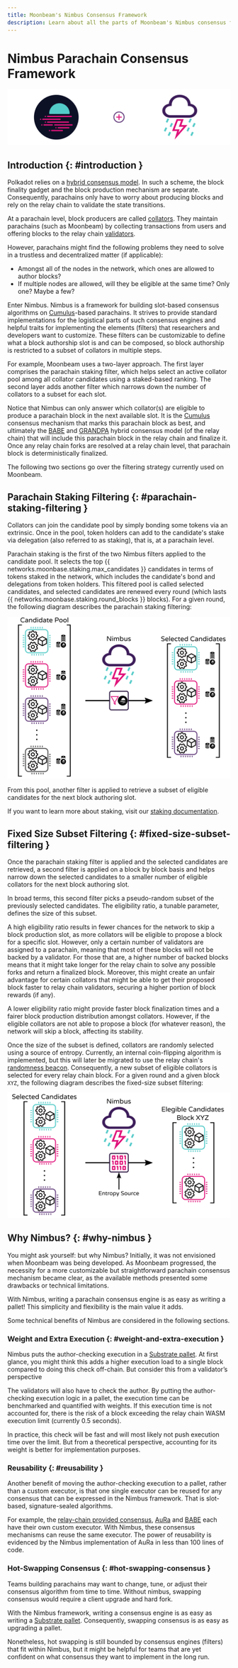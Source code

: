 ```yaml
---
title: Moonbeam's Nimbus Consensus Framework
description: Learn about all the parts of Moonbeam's Nimbus consensus framework and how it works as part of the Polkadot's shared security model
---
```


# Nimbus Parachain Consensus Framework

![Moonbeam Consensus Banner](/images/learn/features/consensus/consensus-banner.png)

## Introduction {: #introduction } 

Polkadot relies on a [hybrid consensus model](https://wiki.polkadot.network/docs/learn-consensus). In such a scheme, the block finality gadget and the block production mechanism are separate. Consequently, parachains only have to worry about producing blocks and rely on the relay chain to validate the state transitions.

At a parachain level, block producers are called [collators](https://wiki.polkadot.network/docs/learn-collator). They maintain parachains (such as Moonbeam) by collecting transactions from users and offering blocks to the relay chain [validators](https://wiki.polkadot.network/docs/learn-validator).

However, parachains might find the following problems they need to solve in a trustless and decentralized matter (if applicable):

 - Amongst all of the nodes in the network, which ones are allowed to author blocks?
 - If multiple nodes are allowed, will they be eligible at the same time? Only one? Maybe a few?

Enter Nimbus. Nimbus is a framework for building slot-based consensus algorithms on [Cumulus](https://github.com/paritytech/cumulus)-based parachains. It strives to provide standard implementations for the logistical parts of such consensus engines and helpful traits for implementing the elements (filters) that researchers and developers want to customize. These filters can be customizable to define what a block authorship slot is and can be composed, so block authorship is restricted to a subset of collators in multiple steps.

For example, Moonbeam uses a two-layer approach. The first layer comprises the parachain staking filter, which helps select an active collator pool among all collator candidates using a staked-based ranking. The second layer adds another filter which narrows down the number of collators to a subset for each slot.

Notice that Nimbus can only answer which collator(s) are eligible to produce a parachain block in the next available slot. It is the [Cumulus](https://wiki.polkadot.network/docs/build-pdk#cumulus) consensus mechanism that marks this parachain block as best, and ultimately the [BABE](https://wiki.polkadot.network/docs/learn-consensus#babe) and [GRANDPA](https://wiki.polkadot.network/docs/learn-consensus#grandpa-finality-gadget) hybrid consensus model (of the relay chain) that will include this parachain block in the relay chain and finalize it. Once any relay chain forks are resolved at a relay chain level, that parachain block is deterministically finalized.

The following two sections go over the filtering strategy currently used on Moonbeam.

## Parachain Staking Filtering {: #parachain-staking-filtering } 

Collators can join the candidate pool by simply bonding some tokens via an extrinsic. Once in the pool, token holders can add to the candidate's stake via delegation (also referred to as staking), that is, at a parachain level.

Parachain staking is the first of the two Nimbus filters applied to the candidate pool. It selects the top {{ networks.moonbase.staking.max_candidates }} candidates in terms of tokens staked in the network, which includes the candidate's bond and delegations from token holders. This filtered pool is called selected candidates, and selected candidates are renewed every round (which lasts {{ networks.moonbase.staking.round_blocks }} blocks). For a given round, the following diagram describes the parachain staking filtering:

![Nimbus Parachain Staking Filter](/images/learn/features/consensus/consensus-1.png)

From this pool, another filter is applied to retrieve a subset of eligible candidates for the next block authoring slot.

If you want to learn more about staking, visit our [staking documentation](/staking/overview/).

## Fixed Size Subset Filtering {: #fixed-size-subset-filtering } 

Once the parachain staking filter is applied and the selected candidates are retrieved, a second filter is applied on a block by block basis and helps narrow down the selected candidates to a smaller number of eligible collators for the next block authoring slot.

In broad terms, this second filter picks a pseudo-random subset of the previously selected candidates. The eligibility ratio, a tunable parameter, defines the size of this subset.

A high eligibility ratio results in fewer chances for the network to skip a block production slot, as more collators will be eligible to propose a block for a specific slot. However, only a certain number of validators are assigned to a parachain, meaning that most of these blocks will not be backed by a validator. For those that are, a higher number of backed blocks means that it might take longer for the relay chain to solve any possible forks and return a finalized block. Moreover, this might create an unfair advantage for certain collators that might be able to get their proposed block faster to relay chain validators, securing a higher portion of block rewards (if any).

A lower eligibility ratio might provide faster block finalization times and a fairer block production distribution amongst collators. However, if the eligible collators are not able to propose a block (for whatever reason), the network will skip a block, affecting its stability.

Once the size of the subset is defined, collators are randomly selected using a source of entropy. Currently, an internal coin-flipping algorithm is implemented, but this will later be migrated to use the relay chain's [randomness beacon](https://wiki.polkadot.network/docs/learn-randomness). Consequently, a new subset of eligible collators is selected for every relay chain block. For a given round and a given block `XYZ`, the following diagram describes the fixed-size subset filtering: 

![Nimbus Parachain Staking Filter](/images/learn/features/consensus/consensus-2.png)

## Why Nimbus? {: #why-nimbus } 

You might ask yourself: but why Nimbus? Initially, it was not envisioned when Moonbeam was being developed. As Moonbeam progressed, the necessity for a more customizable but straightforward parachain consensus mechanism became clear, as the available methods presented some drawbacks or technical limitations. 

<!-- In the [relay chain provided consensus](https://github.com/paritytech/cumulus/blob/master/client/consensus/relay-chain/src/lib.rs), each node sees itself as a collator and can propose a parachain candidate block. It is then up to the relay chain to solve any possible forks and finalize a block. 

[AuRa](https://crates.io/crates/sc-consensus-aura) (short for authority-round) consensus mechanism is based on a known list of authorities that take turns to produce blocks in every slot. Each authority can propose only one block per slot and builds on top of the longest chain.-->

With Nimbus, writing a parachain consensus engine is as easy as writing a pallet! This simplicity and flexibility is the main value it adds.

Some technical benefits of Nimbus are considered in the following sections.

### Weight and Extra Execution {: #weight-and-extra-execution } 

Nimbus puts the author-checking execution in a [Substrate pallet](https://substrate.dev/docs/en/knowledgebase/runtime/pallets). At first glance, you might think this adds a higher execution load to a single block compared to doing this check off-chain. But consider this from a validator’s perspective

The validators will also have to check the author. By putting the author-checking execution logic in a pallet, the execution time can be benchmarked and quantified with weights. If this execution time is not accounted for, there is the risk of a block exceeding the relay chain WASM execution limit (currently 0.5 seconds).

In practice, this check will be fast and will most likely not push execution time over the limit. But from a theoretical perspective, accounting for its weight is better for implementation purposes.

### Reusability {: #reusability } 

Another benefit of moving the author-checking execution to a pallet, rather than a custom executor, is that one single executor can be reused for any consensus that can be expressed in the Nimbus framework. That is slot-based, signature-sealed algorithms.

For example, the [relay-chain provided consensus](https://github.com/paritytech/cumulus/blob/master/client/consensus/relay-chain/src/lib.rs), [AuRa](https://crates.io/crates/sc-consensus-aura) and [BABE](https://crates.io/crates/sc-consensus-babe) each have their own custom executor. With Nimbus, these consensus mechanisms can reuse the same executor. The power of reusability is evidenced by the Nimbus implementation of AuRa in less than 100 lines of code.

### Hot-Swapping Consensus {: #hot-swapping-consensus } 

Teams building parachains may want to change, tune, or adjust their consensus algorithm from time to time. Without nimbus, swapping consensus would require a client upgrade and hard fork.

With the Nimbus framework, writing a consensus engine is as easy as writing a 
[Substrate pallet](https://substrate.dev/docs/en/knowledgebase/runtime/pallets). Consequently, swapping consensus is as easy as upgrading a pallet.

Nonetheless, hot swapping is still bounded by consensus engines (filters) that fit within Nimbus, but it might be helpful for teams that are yet confident on what consensus they want to implement in the long run.
